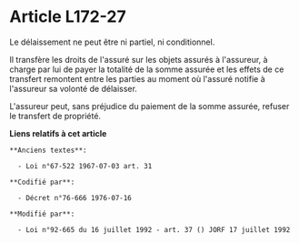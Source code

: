 # Article L172-27

Le délaissement ne peut être ni partiel, ni conditionnel.

Il transfère les droits de l'assuré sur les objets assurés à l'assureur, à charge par lui de payer la totalité de la somme
assurée et les effets de ce transfert remontent entre les parties au moment où l'assuré notifie à l'assureur sa volonté de
délaisser.

L'assureur peut, sans préjudice du paiement de la somme assurée, refuser le transfert de propriété.

**Liens relatifs à cet article**

	**Anciens textes**:

	  - Loi n°67-522 1967-07-03 art. 31

	**Codifié par**:

	  - Décret n°76-666 1976-07-16

	**Modifié par**:

	  - Loi n°92-665 du 16 juillet 1992 - art. 37 () JORF 17 juillet 1992
